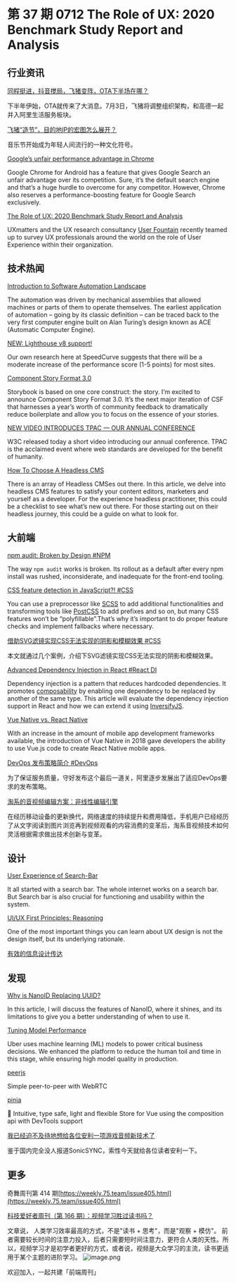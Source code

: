 # 第 37 期 0712 The Role of UX: 2020 Benchmark Study Report and Analysis
## 行业资讯
[同程挺进，抖音搅局，飞猪变阵，OTA下半场在哪？](https://mp.weixin.qq.com/s/qrplZSbDk3uZViFZ-wnPgQ)

下半年伊始，OTA就传来了大消息。7月3日，飞猪将调整组织架构，和高德一起并入阿里生活服务板块。

[飞猪“造节”，目的地IP的宏图怎么展开？](https://mp.weixin.qq.com/s/LtnMyHI_rveZXnHnfUA1VQ)

音乐节开始成为年轻人间流行的一种文化符号。

[Google’s unfair performance advantage in Chrome](https://www.ctrl.blog/entry/chrome-google-dse-preconnect.html)

Google Chrome for Android has a feature that gives Google Search an unfair advantage over its competition. Sure, it’s the default search engine and that’s a huge hurdle to overcome for any competitor. However, Chrome also reserves a performance-boosting feature for Google Search exclusively.

[The Role of UX: 2020 Benchmark Study Report and Analysis](https://www.uxmatters.com/mt/archives/2021/07/the-role-of-ux-2020-benchmark-study-report-and-analysis.php)

UXmatters and the UX research consultancy [User Fountain](https://www.userfountain.com/the-role-of-ux-benchmark-study) recently teamed up to survey UX professionals around the world on the role of User Experience within their organization.

## 技术热闻
[Introduction to Software Automation Landscape](https://automationedge.com/blogs/introduction-to-software-automation-landscape/)

The automation was driven by mechanical assemblies that allowed machines or parts of them to operate themselves. The earliest application of automation – going by its classic definition – can be traced back to the very first computer engine built on Alan Turing’s design known as ACE (Automatic Computer Engine).

[NEW: Lighthouse v8 support!](https://speedcurve.com/blog/new-lighthouse-v8/)

Our own research here at SpeedCurve suggests that there will be a moderate increase of the performance score (1-5 points) for most sites.

[Component Story Format 3.0](https://medium.com/storybookjs/component-story-format-3-0-49fc03362f59)

Storybook is based on one core construct: the story. I’m excited to announce Component Story Format 3.0. It’s the next major iteration of CSF that harnesses a year’s worth of community feedback to dramatically reduce boilerplate and allow you to focus on the essence of your stories.

[NEW VIDEO INTRODUCES TPAC — OUR ANNUAL CONFERENCE](https://www.w3.org/blog/news/archives/9146)

W3C released today a short video introducing our annual conference. TPAC is the acclaimed event where web standards are developed for the benefit of humanity.

[How To Choose A Headless CMS](https://www.smashingmagazine.com/2021/07/how-to-choose-a-headless-cms/)

There is an array of Headless CMSes out there. In this article, we delve into headless CMS features to satisfy your content editors, marketers and yourself as a developer. For the experience headless practitioner, this could be a checklist to see what’s new out there. For those starting out on their headless journey, this could be a guide on what to look for.

## 大前端
[npm audit: Broken by Design #NPM](https://overreacted.io/npm-audit-broken-by-design/)

The way `npm audit` works is broken. Its rollout as a default after every npm install was rushed, inconsiderate, and inadequate for the front-end tooling.

[CSS feature detection in JavaScript?! #CSS](https://areknawo.com/css-feature-detection-in-javascript/)

You can use a preprocessor like [SCSS](https://sass-lang.com/) to add additional functionalities and transforming tools like [PostCSS](https://postcss.org/) to add prefixes and so on, but many CSS features won’t be “polyfillable”.That’s why it’s important to do proper feature checks and implement fallbacks where necessary.

[借助SVG滤镜实现CSS无法实现的阴影和模糊效果 #CSS](https://www.zhangxinxu.com/wordpress/2021/07/svg-filter-shadow-css-blur/)

本文就通过几个案例，介绍下SVG滤镜实现CSS无法实现的阴影和模糊效果。

[Advanced Dependency Injection in React #React DI](https://blog.bitsrc.io/advanced-dependency-injection-in-react-af962bb94d35)

Dependency injection is a pattern that reduces hardcoded dependencies. It promotes [composability](https://en.wikipedia.org/wiki/Composability) by enabling one dependency to be replaced by another of the same type.
This article will evaluate the dependency injection support in React and how we can extend it using [InversifyJS](https://github.com/inversify/InversifyJS).

[Vue Native vs. React Native](https://blog.logrocket.com/vue-native-vs-react-native/)

With an increase in the amount of mobile app development frameworks available, the introduction of Vue Native in 2018 gave developers the ability to use Vue.js code to create React Native mobile apps.

[DevOps 发布策略简介 #DevOps](https://mp.weixin.qq.com/s/FgQgg9wANAvzNyJ4VmFmTQ)

为了保证服务质量，守好发布这个最后一道关，阿里逐步发展出了适应DevOps要求的发布策略。

[淘系的音视频编辑方案：非线性编辑引擎](https://mp.weixin.qq.com/s/fJrRdxYwfA2Oa1oUW95mYQ)

在经历移动设备的更新换代，网络速度的持续提升和费用降低，手机用户已经经历了从文字阅读到图片浏览再到视频观看的内容消费的变革后，淘系音视频技术如何灵活根据需求做出技术创新与变革。

## 设计
[User Experience of Search-Bar](https://uxplanet.org/user-experience-of-search-bar-a004656f04d2)

It all started with a search bar. The whole internet works on a search bar. But Search bar is also crucial for functioning and usability within the system.

[UI/UX First Principles: Reasoning](https://uxplanet.org/ui-ux-first-principles-reasoning-2793ba166d64)

One of the most important things you can learn about UX design is not the design itself, but its underlying rationale.

[有效的信息设计传达](https://mp.weixin.qq.com/s/w3WGK7Eaoqy7JJkfnILCqg)


## 发现
[Why is NanoID Replacing UUID?](https://blog.bitsrc.io/why-is-nanoid-replacing-uuid-1b5100e62ed2)

In this article, I will discuss the features of NanoID, where it shines, and its limitations to give you a better understanding of when to use it.

[Tuning Model Performance](https://eng.uber.com/tuning-model-performance/)

Uber uses machine learning (ML) models to power critical business decisions. We enhanced the platform to reduce the human toil and time in this stage, while ensuring high model quality in production.

[peerjs](https://github.com/peers/peerjs)

Simple peer-to-peer with WebRTC

[pinia](https://github.com/posva/pinia)

🍍 Intuitive, type safe, light and flexible Store for Vue using the composition api with DevTools support

[我已经迫不及待地想给各位安利一项游戏音频新技术了](https://mp.weixin.qq.com/s/m4yqyqP1iu1Dhn_I9gXR4w)

鉴于国内完全没人报道SonicSYNC，索性今天就给各位读者安利一下。

## 更多
奇舞周刊第 414 期[https://weekly.75.team/issue405.html](https://weekly.75.team/issue405.html)

[科技爱好者周刊（第 166 期）：视频学习胜过读书吗？](http://www.ruanyifeng.com/blog/2021/07/weekly-issue-166.html)

文章说， 人类学习效率最高的方式，不是"读书 + 思考"，而是"观察 + 模仿"。 前者需要较长时间的注意力投入，后者只需要短时间注意力，更符合人类的天性。所以，视频学习才是初学者更好的方式，或者说，视频是大众学习的主流，读书更适用于某个主题的进阶学习。
![image.png](https://cdn.nlark.com/yuque/0/2020/png/85771/1605930034828-7fc81343-651f-4a15-8465-eebe5a23cf61.png#height=31&id=C5Hpa&margin=%5Bobject%20Object%5D&name=image.png&originHeight=90&originWidth=2186&originalType=binary&ratio=1&size=14325&status=done&style=none&width=746)


欢迎加入，一起共建「前端周刊」
